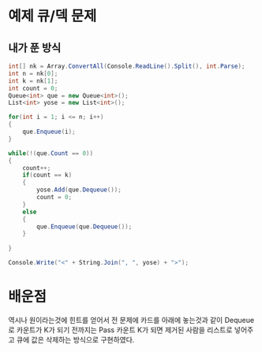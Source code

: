 # 예제 큐/덱 문제

## 내가 푼 방식
``` cs
int[] nk = Array.ConvertAll(Console.ReadLine().Split(), int.Parse);
int n = nk[0];
int k = nk[1];
int count = 0;
Queue<int> que = new Queue<int>();
List<int> yose = new List<int>();

for(int i = 1; i <= n; i++)
{
    que.Enqueue(i);
}

while(!(que.Count == 0))
{
    count++;
    if(count == k)
    {
        yose.Add(que.Dequeue());
        count = 0;
    }
    else
    {
        que.Enqueue(que.Dequeue());
    }
    
}

Console.Write("<" + String.Join(", ", yose) + ">");
```

# 배운점
역시나 원이라는것에 힌트를 얻어서 전 문제에 카드를 아래에 놓는것과 같이 Dequeue로 카운트가 K가 되기 전까지는 Pass 카운트 K가 되면 제거된 사람을 리스트로 넣어주고 큐에 값은 삭제하는 방식으로 구현하였다.  










